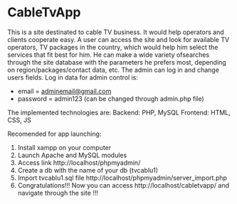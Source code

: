 # CableTvApp
This is a site destinated to cable TV business. It would help operators and clients cooperate easy. 
A user can access the site and look for available TV operators, TV packages in the country, 
which would help him select the services that fit best for him.
He can make a wide variety ofsearches through the site database with the parameters he prefers most, 
depending on region/packages/contact data, etc.
The admin can log in and change users fields.
Log in data for admin control is:
- email = adminemail@gmail.com
- password = admin123
(can be changed through admin.php file)


The implemented technologies are: 
Backend: PHP, MySQL
Frontend: HTML, CSS, JS

Recomended for app launching:

1. Install xampp on your computer
2. Launch Apache and MySQL modules
3. Access link  http://localhost/phpmyadmin/
4. Create a db with the name of your db (tvcablu1)
5. Import tvcablu1.sql file http://localhost/phpmyadmin/server_import.php
6. Congratulations!!!
   Now you can access   http://localhost/cabletvapp/   and navigate through the site !!!